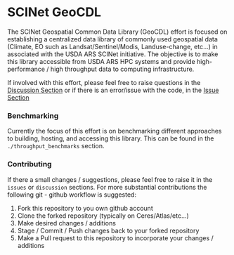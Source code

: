 # SCINet GeoCDL

The SCINet Geospatial Common Data Library (GeoCDL) effort is focused on establishing a centralized data library of commonly used geospatial data (Climate, EO such as Landsat/Sentinel/Modis, Landuse-change, etc...) in associated with the USDA ARS SCINet initiative. The objective is to make this library accessible from USDA ARS HPC systems and provide high-performance / high throughput data to computing infrastructure.

If involved with this effort, please feel free to raise questions in the [Discussion Section](https://github.com/rmg55/SCINet_GeoCDL/discussions) or if there is an error/issue with the code, in the [Issue Section](https://github.com/rmg55/SCINet_GeoCDL/issues)

### Benchmarking
Currently the focus of this effort is on benchmarking different approaches to building, hosting, and accessing this library. This can be found in the `./throughput_benchmarks` section.

### Contributing

If there a small changes / suggestions, please feel free to raise it in the `issues` or `discussion` sections. For more substantial contributions the following git - github workflow is suggested:

1. Fork this repository to you own github account
2. Clone the forked repository (typically on Ceres/Atlas/etc...)
3. Make desired changes / additions
4. Stage / Commit / Push changes back to your forked repository
5. Make a Pull request to this repository to incorporate your changes / additions


